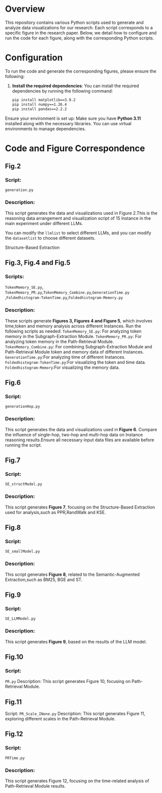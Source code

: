 # Overview

This repository contains various Python scripts used to generate and analyze data visualizations for our research. Each script corresponds to a specific figure in the research paper. Below, we detail how to configure and run the code for each figure, along with the corresponding Python scripts.

# Configuration

To run the code and generate the corresponding figures, please ensure the following:

1. **Install the required dependencies**:
   You can install the required dependencies by running the following command:

   ```bash
   pip install matplotlib==3.9.2
   pip install numpy==1.26.4
   pip install pandas==2.2.2
Ensure your environment is set up: Make sure you have **Python 3.11** installed along with the necessary libraries. You can use virtual environments to manage dependencies.


# Code and Figure Correspondence

## Fig.2
### Script: 
`generation.py`
### Description: 
This script generates the data and visualizations used in Figure 2.This is the reasoning data arrangement and visualization script of 15 Instance in the main experiment under different LLMs.

You can modify the `llmlist` to select different LLMs, and you can modify the `datasetlist` to choose different datasets.

Structure-Based Extraction
## Fig.3, Fig.4 and Fig.5
### Scripts:
`TokenMemory_SE.py`, `TokenMemory_PR.py`,`TokenMemory_Combine.py`,`GenerationTime.py` ,`Foldedhistogram-TokenTime.py`,`Foldedhistogram-Memory.py`
### Description: 
These scripts generate **Figures 3, Figures 4 and Figure 5**, which involves time,token and memory analysis across different Instances. Run the following scripts as needed:
`TokenMemory_SE.py`: For analyzing token memory in the Subgraph-Extraction Module.
`TokenMemory_PR.py`: For analyzing token memory in the Path-Retrieval Module.
`TokenMemory_Combine.py`: For combining Subgraph-Extraction Module and Path-Retrieval Module token and memory data of different Instances.
`GenerationTime.py`:For analyzing time of different Instances.
`Foldedhistogram-TokenTime.py`:For visualizing the token and time data.
`Foldedhistogram-Memory`:For visualizing the memory data.

## Fig.6
### Script:
`generationHop.py`
### Description: 
This script generates the data and visualizations used in **Figure 6**. Compare the influence of single-hop, two-hop and multi-hop data on Instance reasoning results.Ensure all necessary input data files are available before running the script.

## Fig.7
### Script:
`SE_structModel.py`
### Description: 
This script generates **Figure 7**, focusing on the Structure-Based Extraction used for analysis,such as PPR,RandWalk and KSE.

## Fig.8
### Script: 
`SE_smallModel.py`
### Description: 
This script generates **Figure 8**, related to the Semantic-Augmented Extraction,such as BM25, BGE and ST.

## Fig.9
### Script: 
`SE_LLMModel.py`
### Description: 
This script generates **Figure 9**, based on the results of the LLM model.
## Fig.10
### Script:
`PR.py`
Description: This script generates Figure 10, focusing on Path-Retrieval Module.
## Fig.11
Script: 
`PR_Scale_INone.py`
Description: This script generates Figure 11, exploring different scales in the Path-Retrieval Module.
## Fig.12
### Script: 
`PRTime.py`
### Description: 
This script generates Figure 12, focusing on the time-related analysis of Path-Retrieval Module results.
